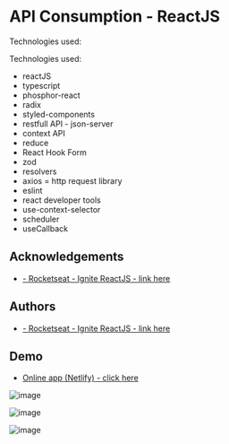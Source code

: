 
# API Consumption - ReactJS    


Technologies used:

Technologies used:
- reactJS
- typescript
- phosphor-react
- radix
- styled-components
- restfull API - json-server
- context API
- reduce
- React Hook Form
- zod
- resolvers
- axios = http request library
- eslint
- react developer tools
- use-context-selector
- scheduler
- useCallback












## Acknowledgements

 - [- Rocketseat - Ignite ReactJS - link here ](https://app.rocketseat.com.br/ignite/react-js)
 



 


## Authors

- [- Rocketseat - Ignite ReactJS - link here ](https://app.rocketseat.com.br/ignite/react-js)
 





## Demo

- [Online app (Netlify) - click here](https://relaxed-taffy-dc6b01.netlify.app/)

![image](https://user-images.githubusercontent.com/63982700/198854110-ccf129e5-a48b-4435-8837-f580a1c77420.png)

![image](https://user-images.githubusercontent.com/63982700/198854414-f66aa3e7-7acc-4fd5-8957-b84efbbbb453.png)

![image](https://user-images.githubusercontent.com/63982700/198854127-6683c1d6-258b-4261-987f-4893c9564607.png)

